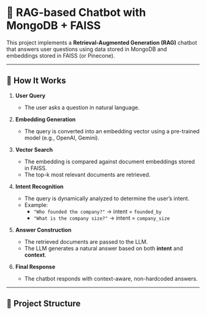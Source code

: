 # 🧠 RAG-based Chatbot with MongoDB + FAISS

This project implements a **Retrieval-Augmented Generation (RAG)** chatbot that answers user questions using data stored in MongoDB and embeddings stored in FAISS (or Pinecone).

---

## 🚀 How It Works

1. **User Query**
   - The user asks a question in natural language.

2. **Embedding Generation**
   - The query is converted into an embedding vector using a pre-trained model (e.g., OpenAI, Gemini).

3. **Vector Search**
   - The embedding is compared against document embeddings stored in FAISS.
   - The top-k most relevant documents are retrieved.

4. **Intent Recognition**
   - The query is dynamically analyzed to determine the user’s intent.
   - Example:  
     - `"Who founded the company?"` → intent = `founded_by`  
     - `"What is the company size?"` → intent = `company_size`

5. **Answer Construction**
   - The retrieved documents are passed to the LLM.
   - The LLM generates a natural answer based on both **intent** and **context**.

6. **Final Response**
   - The chatbot responds with context-aware, non-hardcoded answers.

---

## 📂 Project Structure

